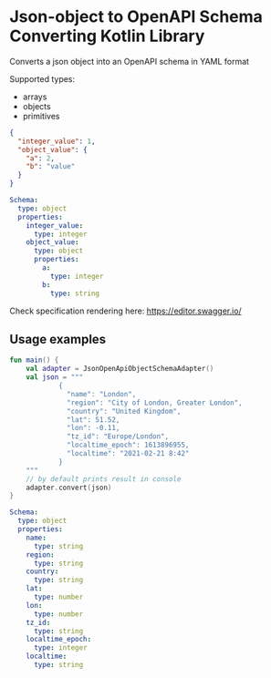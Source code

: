 # Json-object to OpenAPI Schema Converting Kotlin Library 

Converts a json object into an OpenAPI schema in YAML format

Supported types:
- arrays
- objects
- primitives

```json
{
  "integer_value": 1,
  "object_value": {
    "a": 2,
    "b": "value"
  }
}
```

```yaml
Schema:
  type: object
  properties:
    integer_value:
      type: integer
    object_value:
      type: object
      properties:
        a:
          type: integer
        b:
          type: string
```
Check specification rendering here: https://editor.swagger.io/

## Usage examples

```kotlin
fun main() {
    val adapter = JsonOpenApiObjectSchemaAdapter()
    val json = """
            {
              "name": "London",
              "region": "City of London, Greater London",
              "country": "United Kingdom",
              "lat": 51.52,
              "lon": -0.11,
              "tz_id": "Europe/London",
              "localtime_epoch": 1613896955,
              "localtime": "2021-02-21 8:42"
            }
    """
    // by default prints result in console
    adapter.convert(json)
}
```

```yaml
Schema:
  type: object
  properties:
    name:
      type: string
    region:
      type: string
    country:
      type: string
    lat:
      type: number
    lon:
      type: number
    tz_id:
      type: string
    localtime_epoch:
      type: integer
    localtime:
      type: string
```
